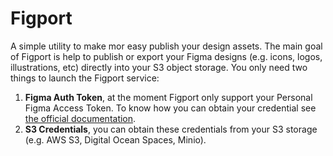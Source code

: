 # Figport

A simple utility to make mor easy publish your design assets. The main goal of Figport is help to publish or export your Figma designs (e.g. icons, logos, illustrations, etc) directly into your S3 object storage. You only need two things to launch the Figport service:

1. **Figma Auth Token**, at the moment Figport only support your Personal Figma Access Token. To know how you can obtain your credential see [the official documentation](https://www.figma.com/developers/api#access-tokens).
2. **S3 Credentials**, you can obtain these credentials from your S3 storage (e.g. AWS S3, Digital Ocean Spaces, Minio).